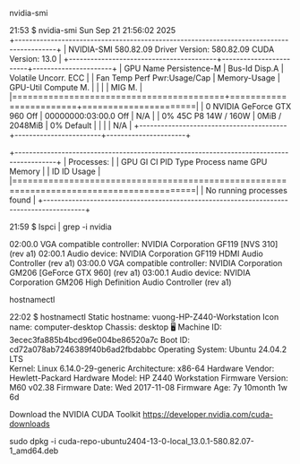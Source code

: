
<!-- ======================================================= -->

nvidia-smi

21:53 $ nvidia-smi 
Sun Sep 21 21:56:02 2025       
+-----------------------------------------------------------------------------------------+
| NVIDIA-SMI 580.82.09              Driver Version: 580.82.09      CUDA Version: 13.0     |
+-----------------------------------------+------------------------+----------------------+
| GPU  Name                 Persistence-M | Bus-Id          Disp.A | Volatile Uncorr. ECC |
| Fan  Temp   Perf          Pwr:Usage/Cap |           Memory-Usage | GPU-Util  Compute M. |
|                                         |                        |               MIG M. |
|=========================================+========================+======================|
|   0  NVIDIA GeForce GTX 960         Off |   00000000:03:00.0 Off |                  N/A |
|  0%   45C    P8             14W /  160W |       0MiB /   2048MiB |      0%      Default |
|                                         |                        |                  N/A |
+-----------------------------------------+------------------------+----------------------+

+-----------------------------------------------------------------------------------------+
| Processes:                                                                              |
|  GPU   GI   CI              PID   Type   Process name                        GPU Memory |
|        ID   ID                                                               Usage      |
|=========================================================================================|
|  No running processes found                                                             |
+-----------------------------------------------------------------------------------------+

<!-- ======================================================= -->


<!-- https://docs.nvidia.com/cuda/cuda-installation-guide-linux/ -->

21:59 $ lspci | grep -i nvidia
 
02:00.0 VGA compatible controller: NVIDIA Corporation GF119 [NVS 310] (rev a1)
02:00.1 Audio device: NVIDIA Corporation GF119 HDMI Audio Controller (rev a1)
03:00.0 VGA compatible controller: NVIDIA Corporation GM206 [GeForce GTX 960] (rev a1)
03:00.1 Audio device: NVIDIA Corporation GM206 High Definition Audio Controller (rev a1)


<!-- ======================================================= -->

hostnamectl

22:02 $ hostnamectl 
 Static hostname: vuong-HP-Z440-Workstation
       Icon name: computer-desktop
         Chassis: desktop 🖥️
      Machine ID: 3ecec3fa885b4bcd96e004be86520a7c
         Boot ID: cd72a078ab7246389f40b6ad2fbdabbc
Operating System: Ubuntu 24.04.2 LTS              
          Kernel: Linux 6.14.0-29-generic
    Architecture: x86-64
 Hardware Vendor: Hewlett-Packard
  Hardware Model: HP Z440 Workstation
Firmware Version: M60 v02.38
   Firmware Date: Wed 2017-11-08
    Firmware Age: 7y 10month 1w 6d                



<!-- ======================================================= -->
Download the NVIDIA CUDA Toolkit
https://developer.nvidia.com/cuda-downloads


sudo dpkg -i cuda-repo-ubuntu2404-13-0-local_13.0.1-580.82.07-1_amd64.deb

<!-- ======================================================= -->


<!-- ======================================================= -->


<!-- ======================================================= -->


<!-- ======================================================= -->


<!-- ======================================================= -->



